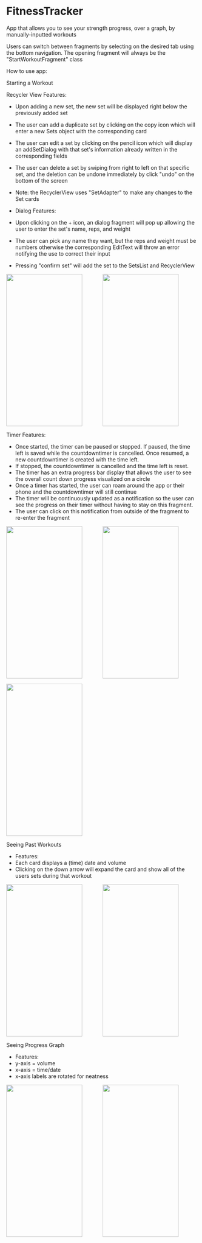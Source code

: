 # FitnessTracker
App that allows you to see your strength progress, over a graph, by manually-inputted workouts

Users can switch between fragments by selecting on the desired tab using the bottom navigation. The opening fragment will always be the "StartWorkoutFragment" class

How to use app:

Starting a Workout

Recycler View Features:
 * Upon adding a new set, the new set will be displayed right below the previously added set
 * The user can add a duplicate set by clicking on the copy icon which will enter a new Sets object with the corresponding card
 * The user can edit a set by clicking on the pencil icon which will display an addSetDialog with that set's information already written in the corresponding fields
 * The user can delete a set by swiping from right to left on that specific set, and the deletion can be undone immediately by click "undo" on the bottom of the screen
 * Note: the RecyclerView uses "SetAdapter" to make any changes to the Set cards
 
 * Dialog Features:
 * Upon clicking on the + icon, an dialog fragment will pop up allowing the user to enter the set's name, reps, and weight
 * The user can pick any name they want, but the reps and weight must be numbers otherwise the corresponding EditText will throw an error notifying the use to correct their input
 * Pressing "confirm set" will add the set to the SetsList and RecyclerView

<img align="left" src="https://user-images.githubusercontent.com/86983871/143132687-1662deaf-8a67-4674-aa51-68b47b4d4d18.png" width="200" height="400" />
<p align="center">
  <img src="https://user-images.githubusercontent.com/86983871/143133658-d5aaf9c5-bf2a-42f6-acf5-3a8b24dbbfbe.png" width="200" height="400" />
</p>

Timer Features:
 * Once started, the timer can be paused or stopped. If paused, the time left is saved while the countdowntimer is cancelled. Once resumed, a new countdowntimer is created with the time left.
 * If stopped, the countdowntimer is cancelled and the time left is reset.
 * The timer has an extra progress bar display that allows the user to see the overall count down progress visualized on a circle
 * Once a timer has started, the user can roam around the app or their phone and the countdowntimer will still continue
 * The timer will be continuously updated as a notification so the user can see the progress on their timer without having to stay on this fragment.
 * The user can click on this notification from outside of the fragment to re-enter the fragment

<img align="left" src="https://user-images.githubusercontent.com/86983871/143134273-b9bbbbf3-049b-4d1f-aeda-0bc58fe152d0.png" width="200" height="400" />
<p align="center">
  <img src="https://user-images.githubusercontent.com/86983871/143134282-e4faac97-2768-4e68-8eb9-2de9939e38be.png" width="200" height="400" />
</p>
<img src="https://user-images.githubusercontent.com/86983871/143134464-05e472e3-3978-4fa2-8b17-df14c629f055.png" width="200" height="400" />


Seeing Past Workouts
* Features:
 * Each card displays a (time) date and volume
 * Clicking on the down arrow will expand the card and show all of the users sets during that workout

<img align="left" src="https://user-images.githubusercontent.com/86983871/143134641-7f575e74-2224-435b-83d4-0310ae1ec0be.png" width="200" height="400" />
<p align="center">
  <img src="https://user-images.githubusercontent.com/86983871/143134647-331bf2d9-5e42-48dd-a71e-13574c8ec7d0.png" width="200" height="400" />
</p>

Seeing Progress Graph
 * Features:
 * y-axis = volume
 * x-axis = time/date
 * x-axis labels are rotated for neatness

<img align="left" src="https://user-images.githubusercontent.com/86983871/143134822-a5af8607-9d61-4b3f-ab76-754e64d7d676.png" width="200" height="400" />
<p align="center">
  <img src="https://user-images.githubusercontent.com/86983871/143134823-e003f709-fd96-4410-88e4-40120dd42af4.png" width="200" height="400" />
</p>

